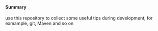 ####  Summary

use this repository to collect some useful tips during development, for exmample, git, Maven and so on

